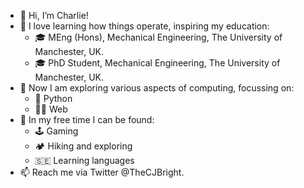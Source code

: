 - 👋 Hi, I’m Charlie!
- 🌱 I love learning how things operate, inspiring my education:
  - 🎓 MEng (Hons), Mechanical Engineering, The University of Manchester, UK.
  - 🎓 PhD Student, Mechanical Engineering, The University of Manchester, UK.
- 🧠 Now I am exploring various aspects of computing, focussing on:
  - 🐍 Python
  - 🧑‍💻 Web
- 💞️ In my free time I can be found:
  -  🕹️ Gaming
  -  🏕️ Hiking and exploring
  -  🇸🇪 Learning languages
- 📫 Reach me via Twitter @TheCJBright.

<!---
CJBright/CJBright is a ✨ special ✨ repository because its `README.md` (this file) appears on your GitHub profile.
You can click the Preview link to take a look at your changes.
--->
